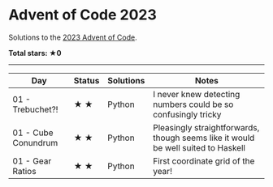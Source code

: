 # Advent of Code 2023

Solutions to the [2023 Advent of Code](https://adventofcode.com/2023).

**Total stars: ★0**

---

<!-- ★ ☆ -->

| Day | Status | Solutions | Notes |
|-----|--------|-----------|-------|
| 01 - Trebuchet?! | ★ ★ | Python | I never knew detecting numbers could be so confusingly tricky |
| 01 - Cube Conundrum | ★ ★ | Python | Pleasingly straightforwards, though seems like it would be well suited to Haskell |
| 01 - Gear Ratios | ★ ★ | Python | First coordinate grid of the year! |
